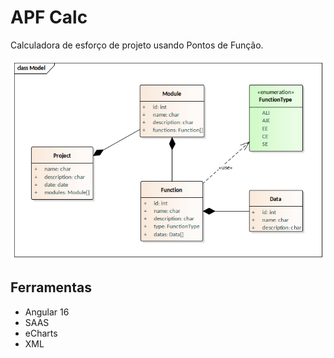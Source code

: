 # APF Calc

Calculadora de esforço de projeto usando Pontos de Função.

![](/docs/apf-calc-classes.png)

## Ferramentas

* Angular 16
* SAAS
* eCharts
* XML